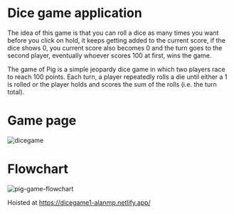# Dice game application

The idea of this game is that you can roll a dice as many times you want before you click on hold, it keeps getting added to the current score, if the dice shows 0, you current score also becomes 0 and the turn goes to the second player, eventually whoever scores 100 at first, wins the game.

The game of Pig is a simple jeopardy dice game in which two players race to reach 100 points. Each turn, a player repeatedly rolls a die until either a 1 is rolled or the player holds and scores the sum of the rolls (i.e. the turn total).

# Game page

![dicegame](https://user-images.githubusercontent.com/95167331/145702042-01974f03-2e46-4043-81ee-a74960bd2f99.png)

# Flowchart

![pig-game-flowchart](https://user-images.githubusercontent.com/95167331/145702068-8c68f3f5-4d35-452b-9011-b98ebaf029e6.png)

Hoisted at https://dicegame1-alanmp.netlify.app/
